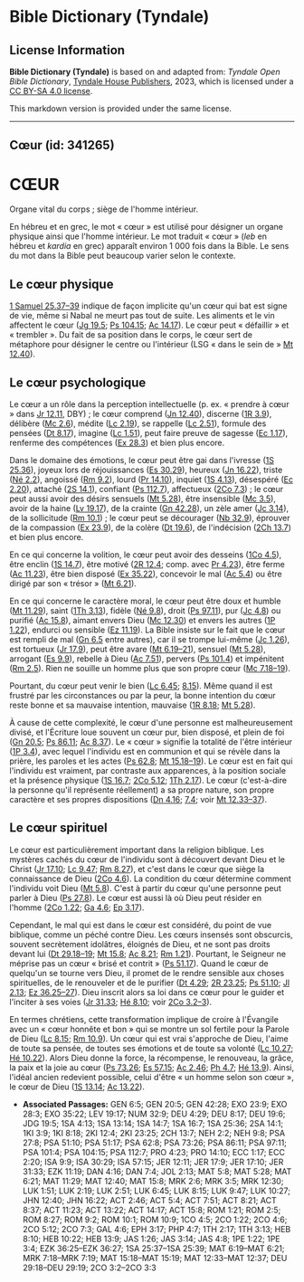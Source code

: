 # Bible Dictionary (Tyndale)

## License Information

**Bible Dictionary (Tyndale)** is based on and adapted from: _Tyndale Open Bible Dictionary_, [Tyndale House Publishers](https://tyndaleopenresources.com/), 2023, which is licensed under a [CC BY-SA 4.0 license](https://creativecommons.org/licenses/by-sa/4.0/legalcode.en).

This markdown version is provided under the same license.



--------------------------------

## Cœur (id: 341265)

CŒUR
====

Organe vital du corps ; siège de l'homme intérieur.

En hébreu et en grec, le mot « cœur » est utilisé pour désigner un organe physique ainsi que l'homme intérieur. Le mot traduit « cœur » (*leb* en hébreu et *kardia* en grec) apparaît environ 1 000 fois dans la Bible. Le sens du mot dans la Bible peut beaucoup varier selon le contexte.

Le cœur physique
----------------

[1 Samuel 25\.37–39](https://ref.ly/1Sam25:37-1Sam25:39) indique de façon implicite qu'un cœur qui bat est signe de vie, même si Nabal ne meurt pas tout de suite. Les aliments et le vin affectent le cœur ([Jg 19\.5](https://ref.ly/Judg19:5); [Ps 104\.15](https://ref.ly/Ps104:15); [Ac 14\.17](https://ref.ly/Acts14:17)). Le cœur peut « défaillir » et « trembler ». Du fait de sa position dans le corps, le cœur sert de métaphore pour désigner le centre ou l'intérieur (LSG « dans le sein de » [Mt 12\.40](https://ref.ly/Matt12:40)).

Le cœur psychologique
---------------------

Le cœur a un rôle dans la perception intellectuelle (p. ex. « prendre à cœur » dans [Jr 12\.11](https://ref.ly/Jer12:11), DBY) ; le cœur comprend ([Jn 12\.40](https://ref.ly/John12:40)), discerne ([1R 3\.9](https://ref.ly/1Kgs3:9)), délibère ([Mc 2\.6](https://ref.ly/Mark2:6)), médite ([Lc 2\.19](https://ref.ly/Luke2:19)), se rappelle ([Lc 2\.51](https://ref.ly/Luke2:51)), formule des pensées ([Dt 8\.17](https://ref.ly/Deut8:17)), imagine ([Lc 1\.51](https://ref.ly/Luke1:51)), peut faire preuve de sagesse ([Ec 1\.17](https://ref.ly/Eccl1:17)), renferme des compétences ([Ex 28\.3](https://ref.ly/Exod28:3)) et bien plus encore.

Dans le domaine des émotions, le cœur peut être gai dans l'ivresse ([1S 25\.36](https://ref.ly/1Sam25:36)), joyeux lors de réjouissances ([Es 30\.29](https://ref.ly/Isa30:29)), heureux ([Jn 16\.22](https://ref.ly/John16:22)), triste ([Né 2\.2](https://ref.ly/Neh2:2)), angoissé ([Rm 9\.2](https://ref.ly/Rom9:2)), lourd ([Pr 14\.10](https://ref.ly/Prov14:10)), inquiet ([1S 4\.13](https://ref.ly/1Sam4:13)), désespéré ([Ec 2\.20](https://ref.ly/Eccl2:20)), attaché ([2S 14\.1](https://ref.ly/2Sam14:1)), confiant ([Ps 112\.7](https://ref.ly/Ps112:7)), affectueux ([2Co 7\.3](https://ref.ly/2Cor7:3)) ; le cœur peut aussi avoir des désirs sensuels ([Mt 5\.28](https://ref.ly/Matt5:28)), être insensible ([Mc 3\.5](https://ref.ly/Mark3:5)), avoir de la haine ([Lv 19\.17](https://ref.ly/Lev19:17)), de la crainte ([Gn 42\.28](https://ref.ly/Gen42:28)), un zèle amer ([Jc 3\.14](https://ref.ly/Jas3:14)), de la sollicitude ([Rm 10\.1](https://ref.ly/Rom10:1)) ; le cœur peut se décourager ([Nb 32\.9](https://ref.ly/Num32:9)), éprouver de la compassion ([Ex 23\.9](https://ref.ly/Exod23:9)), de la colère ([Dt 19\.6](https://ref.ly/Deut19:6)), de l'indécision ([2Ch 13\.7](https://ref.ly/2Chr13:7)) et bien plus encore.

En ce qui concerne la volition, le cœur peut avoir des desseins ([1Co 4\.5](https://ref.ly/1Cor4:5)), être enclin ([1S 14\.7](https://ref.ly/1Sam14:7)), être motivé ([2R 12\.4](https://ref.ly/2Kgs12:4); comp. avec [Pr 4\.23](https://ref.ly/Prov4:23)), être ferme ([Ac 11\.23](https://ref.ly/Acts11:23)), être bien disposé ([Ex 35\.22](https://ref.ly/Exod35:22)), concevoir le mal ([Ac 5\.4](https://ref.ly/Acts5:4)) ou être dirigé par son « trésor » ([Mt 6\.21](https://ref.ly/Matt6:21)).

En ce qui concerne le caractère moral, le cœur peut être doux et humble ([Mt 11\.29](https://ref.ly/Matt11:29)), saint ([1Th 3\.13](https://ref.ly/1Thess3:13)), fidèle ([Né 9\.8](https://ref.ly/Neh9:8)), droit ([Ps 97\.11](https://ref.ly/Ps97:11)), pur ([Jc 4\.8](https://ref.ly/Jas4:8)) ou purifié ([Ac 15\.8](https://ref.ly/Acts15:8)), aimant envers Dieu ([Mc 12\.30](https://ref.ly/Mark12:30)) et envers les autres ([1P 1\.22](https://ref.ly/1Pet1:22)), endurci ou sensible ([Ez 11\.19](https://ref.ly/Ezek11:19)). La Bible insiste sur le fait que le cœur est rempli de mal ([Gn 6\.5](https://ref.ly/Gen6:5) entre autres), car il se trompe lui\-même ([Jc 1\.26](https://ref.ly/Jas1:26)), est tortueux ([Jr 17\.9](https://ref.ly/Jer17:9)), peut être avare ([Mt 6\.19–21](https://ref.ly/Matt6:19-Matt6:21)), sensuel ([Mt 5\.28](https://ref.ly/Matt5:28)), arrogant ([Es 9\.9](https://ref.ly/Isa9:9)), rebelle à Dieu ([Ac 7\.51](https://ref.ly/Acts7:51)), pervers ([Ps 101\.4](https://ref.ly/Ps101:4)) et impénitent ([Rm 2\.5](https://ref.ly/Rom2:5)). Rien ne souille un homme plus que son propre cœur ([Mc 7\.18–19](https://ref.ly/Mark7:18-Mark7:19)).

Pourtant, du cœur peut venir le bien ([Lc 6\.45](https://ref.ly/Luke6:45); [8\.15](https://ref.ly/Luke8:15)). Même quand il est frustré par les circonstances ou par la peur, la bonne intention du cœur reste bonne et sa mauvaise intention, mauvaise ([1R 8\.18](https://ref.ly/1Kgs8:18); [Mt 5\.28](https://ref.ly/Matt5:28)).

À cause de cette complexité, le cœur d'une personne est malheureusement divisé, et l'Écriture loue souvent un cœur pur, bien disposé, et plein de foi ([Gn 20\.5](https://ref.ly/Gen20:5); [Ps 86\.11](https://ref.ly/Ps86:11); [Ac 8\.37](https://ref.ly/Acts8:37)). Le « cœur » signifie la totalité de l'être intérieur ([1P 3\.4](https://ref.ly/1Pet3:4)), avec lequel l'individu est en communion et qui se révèle dans la prière, les paroles et les actes ([Ps 62\.8](https://ref.ly/Ps62:8); [Mt 15\.18–19](https://ref.ly/Matt15:18-Matt15:19)). Le cœur est en fait qui l'individu est vraiment, par contraste aux apparences, à la position sociale et la présence physique ([1S 16\.7](https://ref.ly/1Sam16:7); [2Co 5\.12](https://ref.ly/2Cor5:12); [1Th 2\.17](https://ref.ly/1Thess2:17)). Le cœur (c'est\-à\-dire la personne qu'il représente réellement) a sa propre nature, son propre caractère et ses propres dispositions ([Dn 4\.16](https://ref.ly/Dan4:16); [7\.4](https://ref.ly/Dan7:4); voir [Mt 12\.33–37](https://ref.ly/Matt12:33-Matt12:37)).

Le cœur spirituel
-----------------

Le cœur est particulièrement important dans la religion biblique. Les mystères cachés du cœur de l'individu sont à découvert devant Dieu et le Christ ([Jr 17\.10](https://ref.ly/Jer17:10); [Lc 9\.47](https://ref.ly/Luke9:47); [Rm 8\.27](https://ref.ly/Rom8:27)), et c'est dans le cœur que siège la connaissance de Dieu ([2Co 4\.6](https://ref.ly/2Cor4:6)). La condition du cœur détermine comment l'individu voit Dieu ([Mt 5\.8](https://ref.ly/Matt5:8)). C'est à partir du cœur qu'une personne peut parler à Dieu ([Ps 27\.8](https://ref.ly/Ps27:8)). Le cœur est aussi là où Dieu peut résider en l'homme ([2Co 1\.22](https://ref.ly/2Cor1:22); [Ga 4\.6](https://ref.ly/Gal4:6); [Ep 3\.17](https://ref.ly/Eph3:17)).

Cependant, le mal qui est dans le cœur est considéré, du point de vue biblique, comme un péché contre Dieu. Les cœurs insensés sont obscurcis, souvent secrètement idolâtres, éloignés de Dieu, et ne sont pas droits devant lui ([Dt 29\.18–19](https://ref.ly/Deut29:18-Deut29:19); [Mt 15\.8](https://ref.ly/Matt15:8); [Ac 8\.21](https://ref.ly/Acts8:21); [Rm 1\.21](https://ref.ly/Rom1:21)). Pourtant, le Seigneur ne méprise pas un cœur « brisé et contrit » ([Ps 51\.17](https://ref.ly/Ps51:17)). Quand le cœur de quelqu'un se tourne vers Dieu, il promet de le rendre sensible aux choses spirituelles, de le renouveler et de le purifier ([Dt 4\.29](https://ref.ly/Deut4:29); [2R 23\.25](https://ref.ly/2Kgs23:25); [Ps 51\.10](https://ref.ly/Ps51:10); [Jl 2\.13](https://ref.ly/Joel2:13); [Ez 36\.25–27](https://ref.ly/Ezek36:25-Ezek36:27)). Dieu inscrit alors sa loi dans ce cœur pour le guider et l'inciter à ses voies ([Jr 31\.33](https://ref.ly/Jer31:33); [Hé 8\.10](https://ref.ly/Heb8:10); voir [2Co 3\.2–3](https://ref.ly/2Cor3:2-2Cor3:3)).

En termes chrétiens, cette transformation implique de croire à l'Évangile avec un « cœur honnête et bon » qui se montre un sol fertile pour la Parole de Dieu ([Lc 8\.15](https://ref.ly/Luke8:15); [Rm 10\.9](https://ref.ly/Rom10:9)). Un cœur qui est vrai s'approche de Dieu, l'aime de toute sa pensée, de toutes ses émotions et de toute sa volonté ([Lc 10\.27](https://ref.ly/Luke10:27); [Hé 10\.22](https://ref.ly/Heb10:22)). Alors Dieu donne la force, la récompense, le renouveau, la grâce, la paix et la joie au cœur ([Ps 73\.26](https://ref.ly/Ps73:26); [Es 57\.15](https://ref.ly/Isa57:15); [Ac 2\.46](https://ref.ly/Acts2:46); [Ph 4\.7](https://ref.ly/Phil4:7); [Hé 13\.9](https://ref.ly/Heb13:9)). Ainsi, l'idéal ancien redevient possible, celui d'être « un homme selon son cœur », le cœur de Dieu ([1S 13\.14](https://ref.ly/1Sam13:14); [Ac 13\.22](https://ref.ly/Acts13:22)).

* **Associated Passages:** GEN 6:5; GEN 20:5; GEN 42:28; EXO 23:9; EXO 28:3; EXO 35:22; LEV 19:17; NUM 32:9; DEU 4:29; DEU 8:17; DEU 19:6; JDG 19:5; 1SA 4:13; 1SA 13:14; 1SA 14:7; 1SA 16:7; 1SA 25:36; 2SA 14:1; 1KI 3:9; 1KI 8:18; 2KI 12:4; 2KI 23:25; 2CH 13:7; NEH 2:2; NEH 9:8; PSA 27:8; PSA 51:10; PSA 51:17; PSA 62:8; PSA 73:26; PSA 86:11; PSA 97:11; PSA 101:4; PSA 104:15; PSA 112:7; PRO 4:23; PRO 14:10; ECC 1:17; ECC 2:20; ISA 9:9; ISA 30:29; ISA 57:15; JER 12:11; JER 17:9; JER 17:10; JER 31:33; EZK 11:19; DAN 4:16; DAN 7:4; JOL 2:13; MAT 5:8; MAT 5:28; MAT 6:21; MAT 11:29; MAT 12:40; MAT 15:8; MRK 2:6; MRK 3:5; MRK 12:30; LUK 1:51; LUK 2:19; LUK 2:51; LUK 6:45; LUK 8:15; LUK 9:47; LUK 10:27; JHN 12:40; JHN 16:22; ACT 2:46; ACT 5:4; ACT 7:51; ACT 8:21; ACT 8:37; ACT 11:23; ACT 13:22; ACT 14:17; ACT 15:8; ROM 1:21; ROM 2:5; ROM 8:27; ROM 9:2; ROM 10:1; ROM 10:9; 1CO 4:5; 2CO 1:22; 2CO 4:6; 2CO 5:12; 2CO 7:3; GAL 4:6; EPH 3:17; PHP 4:7; 1TH 2:17; 1TH 3:13; HEB 8:10; HEB 10:22; HEB 13:9; JAS 1:26; JAS 3:14; JAS 4:8; 1PE 1:22; 1PE 3:4; EZK 36:25–EZK 36:27; 1SA 25:37–1SA 25:39; MAT 6:19–MAT 6:21; MRK 7:18–MRK 7:19; MAT 15:18–MAT 15:19; MAT 12:33–MAT 12:37; DEU 29:18–DEU 29:19; 2CO 3:2–2CO 3:3

